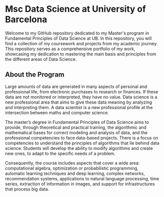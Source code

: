 # Msc Data Science at University of Barcelona

Welcome to my GitHub repository dedicated to my Master's program in Fundamental Principles of Data Science at UB. In this repository, you will find a collection of my coursework and projects from my academic journey. This repository serves as a comprehensive portfolio of my work, showcasing my dedication to mastering the main basis and principles from the different areas of Data Science.

## About the Program
Large amounts of data are generated in many aspects of personal and professional life, from electronic purchases to research or finances. If these data are not monitored or interpreted, they have no value. Data science is a new professional area that aims to give these data meaning by analyzing and interpreting them. A data scientist is a new professional profile at the intersection between maths and computer science.


The master’s degree in Fundamental Principles of Data Science aims to provide, through theoretical and practical training, the algorithmic and mathematical bases for correct modeling and analysis of data, and the professional competencies to face data-based projects. There is a focus on competencies to understand the principles of algorithms that lie behind data science. Students will develop the ability to modify algorithms and create new ones, to adapt to the specific needs of a problem.


Consequently, the course includes aspects that cover a wide area: computational algebra, optimization or probabilistic programming, automatic learning techniques and deep learning, complex networks, recommendation systems, applications to natural language processing, time series, extraction of information in images, and support for infrastructures that process big data.
